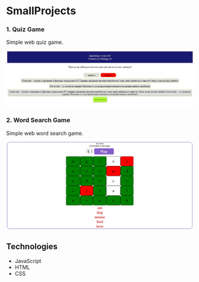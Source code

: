 # SmallProjects

### 1. Quiz Game
Simple web quiz game.

![](https://github.com/VeronikaIvancheva/SmallProjects/blob/main/QuizApp/QuizGame.jpg)

### 2. Word Search Game
Simple web word search game.

![](https://github.com/VeronikaIvancheva/SmallProjects/blob/main/WordSearch/WordSearch.jpg)

## Technologies
* JavaScript
* HTML
* CSS
